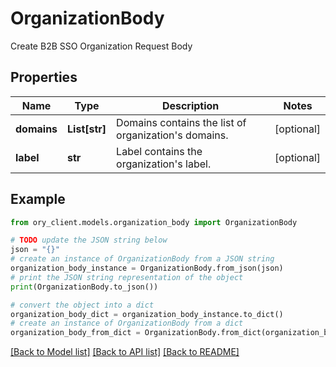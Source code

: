 # OrganizationBody

Create B2B SSO Organization Request Body

## Properties

Name | Type | Description | Notes
------------ | ------------- | ------------- | -------------
**domains** | **List[str]** | Domains contains the list of organization&#39;s domains. | [optional] 
**label** | **str** | Label contains the organization&#39;s label. | [optional] 

## Example

```python
from ory_client.models.organization_body import OrganizationBody

# TODO update the JSON string below
json = "{}"
# create an instance of OrganizationBody from a JSON string
organization_body_instance = OrganizationBody.from_json(json)
# print the JSON string representation of the object
print(OrganizationBody.to_json())

# convert the object into a dict
organization_body_dict = organization_body_instance.to_dict()
# create an instance of OrganizationBody from a dict
organization_body_from_dict = OrganizationBody.from_dict(organization_body_dict)
```
[[Back to Model list]](../README.md#documentation-for-models) [[Back to API list]](../README.md#documentation-for-api-endpoints) [[Back to README]](../README.md)


